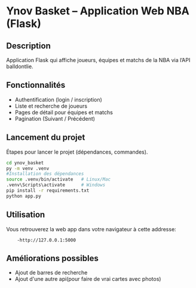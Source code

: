 # Ynov Basket – Application Web NBA (Flask)

## Description
Application Flask qui affiche joueurs, équipes et matchs de la NBA via l’API balldontlie.

## Fonctionnalités
- Authentification (login / inscription)
- Liste et recherche de joueurs
- Pages de détail pour équipes et matchs
- Pagination (Suivant / Précédent)

## Lancement du projet

Étapes pour lancer le projet (dépendances, commandes).
```bash
cd ynov_basket
py -m venv .venv
#Installation des dépendances
source .venv/bin/activate   # Linux/Mac
.venv\Scripts\activate      # Windows
pip install -r requirements.txt
python app.py
```



## Utilisation 

 Vous retrouverez la web app dans votre navigateur à cette addresse:
        
        -http://127.0.0.1:5000


## Améliorations possibles

- Ajout de barres de recherche
- Ajout d'une autre api(pour faire de vrai cartes avec photos)


